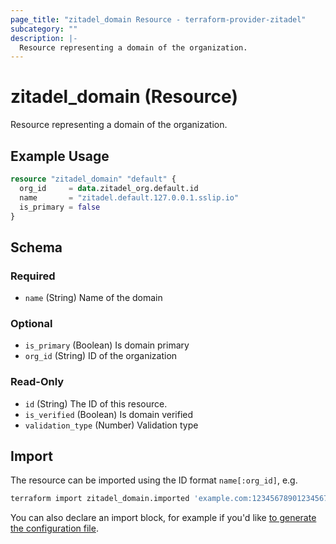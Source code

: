 ```yaml
---
page_title: "zitadel_domain Resource - terraform-provider-zitadel"
subcategory: ""
description: |-
  Resource representing a domain of the organization.
---
```


# zitadel_domain (Resource)

Resource representing a domain of the organization.

## Example Usage

```terraform
resource "zitadel_domain" "default" {
  org_id     = data.zitadel_org.default.id
  name       = "zitadel.default.127.0.0.1.sslip.io"
  is_primary = false
}
```

<!-- schema generated by tfplugindocs -->
## Schema

### Required

- `name` (String) Name of the domain

### Optional

- `is_primary` (Boolean) Is domain primary
- `org_id` (String) ID of the organization

### Read-Only

- `id` (String) The ID of this resource.
- `is_verified` (Boolean) Is domain verified
- `validation_type` (Number) Validation type

## Import

The resource can be imported using the ID format `name[:org_id]`, e.g.

```bash
terraform import zitadel_domain.imported 'example.com:123456789012345678'
```

You can also declare an import block, for example if you'd like [to generate the configuration file](https://developer.hashicorp.com/terraform/language/import/generating-configuration).
